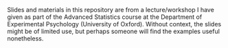Slides and materials in this repository are from a lecture/workshop I have given as part of the Advanced Statistics course at the Department of Experimental Psychology (University of Oxford). Without context, the slides might be of limited use, but perhaps someone will find the examples useful nonetheless.